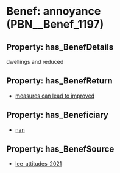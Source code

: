 # Benef: __annoyance__ (PBN__Benef_1197)

## Property: has_BenefDetails

dwellings and reduced

## Property: has_BenefReturn

* [measures can lead to improved](../BenefReturn/PBN__BenefReturn_1335)

## Property: has_Beneficiary

* [nan](../Stakeholder/PBN__Stakeholder_83)

## Property: has_BenefSource

* [lee_attitudes_2021](../Article/PBN__Article_247)

